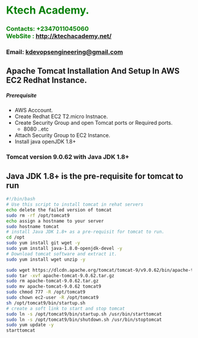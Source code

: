 #  **<span style="color:green">Ktech Academy.</span>**
### **<span style="color:green">Contacts: +2347011045060<br> WebSite : <http://ktechacademy.net/></span>**
### **Email: kdevopsengineering@gmail.com**



## Apache Tomcat Installation And Setup In AWS EC2 Redhat Instance.
##### Prerequisite
+ AWS Acccount.
+ Create Redhat EC2 T2.micro Instnace.
+ Create Security Group and open Tomcat ports or Required ports.
   + 8080 ..etc
+ Attach Security Group to EC2 Instance.
+ Install java openJDK 1.8+

### Tomcat version 9.0.62 with Java JDK 1.8+ 
## Java JDK 1.8+ is the pre-requisite for tomcat to run

``` sh
#!/bin/bash
# Use this script to install tomcat in rehat servers
echo delete the failed version of tomcat
sudo rm -rf /opt/tomcat9
echo assign a hostname to your server 
sudo hostname tomcat
# install Java JDK 1.8+ as a pre-requisit for tomcat to run.
cd /opt 
sudo yum install git wget -y
sudo yum install java-1.8.0-openjdk-devel -y
# Download tomcat software and extract it.
sudo yum install wget unzip -y

sudo wget https://dlcdn.apache.org/tomcat/tomcat-9/v9.0.62/bin/apache-tomcat-9.0.62.tar.gz
sudo tar -xvf apache-tomcat-9.0.62.tar.gz
sudo rm apache-tomcat-9.0.62.tar.gz
sudo mv apache-tomcat-9.0.62 tomcat9
sudo chmod 777 -R /opt/tomcat9
sudo chown ec2-user -R /opt/tomcat9
sh /opt/tomcat9/bin/startup.sh
# create a soft link to start and stop tomcat
sudo ln -s /opt/tomcat9/bin/startup.sh /usr/bin/starttomcat
sudo ln -s /opt/tomcat9/bin/shutdown.sh /usr/bin/stoptomcat
sudo yum update -y
starttomcat
```
